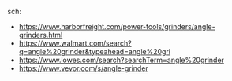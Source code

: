 sch:
- https://www.harborfreight.com/power-tools/grinders/angle-grinders.html
- https://www.walmart.com/search?q=angle%20grinder&typeahead=angle%20gri
- https://www.lowes.com/search?searchTerm=angle%20grinder
- https://www.vevor.com/s/angle-grinder
